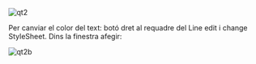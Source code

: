 ![qt2](https://user-images.githubusercontent.com/95536223/232202991-c4efe49f-aaa4-41c3-a9ef-f0c962f68b9b.png)

Per canviar el color del text: botó dret al requadre del Line edit i change StyleSheet. Dins la finestra afegir:

![qt2b](https://user-images.githubusercontent.com/95536223/232203024-86d30446-9d92-4097-92e7-d4b9e8d02e64.png)
